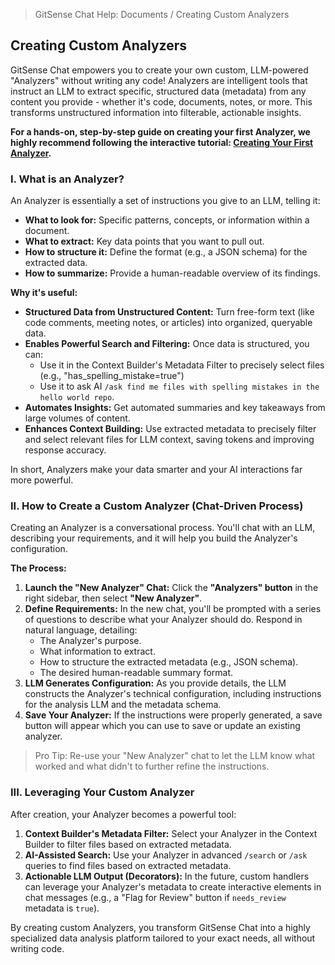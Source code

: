 <!--
Component: Creating Custom Analyzers
Block-UUID: 045461fa-5982-4649-9a8c-0d4bbf6ddb48
Parent-UUID: N/A
Version: 1.1.0
Description: Guides the user on creating custom LLM-powered Analyzers without code, explaining the process and referencing the interactive tutorial.
Language: Markdown
Created-at: 2025-07-30T01:15:00.000Z
Authors: Gemini 2.5 Flash Thinking (v1.0.0), Gemini 2.5 Flash Thinking (v1.1.0)
-->


> GitSense Chat Help: Documents / Creating Custom Analyzers

## Creating Custom Analyzers

GitSense Chat empowers you to create your own custom, LLM-powered "Analyzers" without writing any code! Analyzers are intelligent tools that instruct an LLM to extract specific, structured data (metadata) from any content you provide - whether it's code, documents, notes, or more. This transforms unstructured information into filterable, actionable insights.

**For a hands-on, step-by-step guide on creating your first Analyzer, we highly recommend following the interactive tutorial: [Creating Your First Analyzer]({{chat-uuid-link}}).**

### I. What is an Analyzer?

An Analyzer is essentially a set of instructions you give to an LLM, telling it:
*   **What to look for:** Specific patterns, concepts, or information within a document.
*   **What to extract:** Key data points that you want to pull out.
*   **How to structure it:** Define the format (e.g., a JSON schema) for the extracted data.
*   **How to summarize:** Provide a human-readable overview of its findings.

**Why it's useful:**
*   **Structured Data from Unstructured Content:** Turn free-form text (like code comments, meeting notes, or articles) into organized, queryable data.
*   **Enables Powerful Search and Filtering:** Once data is structured, you can:
    - Use it in the Context Builder's Metadata Filter to precisely select files (e.g., "has_spelling_mistake=true") 
    - Use it to ask AI `/ask find me files with spelling mistakes in the hello world repo`.
*   **Automates Insights:** Get automated summaries and key takeaways from large volumes of content.
*   **Enhances Context Building:** Use extracted metadata to precisely filter and select relevant files for LLM context, saving tokens and improving response accuracy.

In short, Analyzers make your data smarter and your AI interactions far more powerful.

### II. How to Create a Custom Analyzer (Chat-Driven Process)

Creating an Analyzer is a conversational process. You'll chat with an LLM, describing your requirements, and it will help you build the Analyzer's configuration.

**The Process:**
1.  **Launch the "New Analyzer" Chat:** Click the **"Analyzers" button** in the right sidebar, then select **"New Analyzer"**.
2.  **Define Requirements:** In the new chat, you'll be prompted with a series of questions to describe what your Analyzer should do. Respond in natural language, detailing:
    *   The Analyzer's purpose.
    *   What information to extract.
    *   How to structure the extracted metadata (e.g., JSON schema).
    *   The desired human-readable summary format.
3.  **LLM Generates Configuration:** As you provide details, the LLM constructs the Analyzer's technical configuration, including instructions for the analysis LLM and the metadata schema.
4.  **Save Your Analyzer:** If the instructions were properly generated, a save button will appear which you can use to save or update an existing analyzer.

> Pro Tip: Re-use your "New Analyzer" chat to let the LLM know what worked and what didn't to further refine the instructions.

### III. Leveraging Your Custom Analyzer

After creation, your Analyzer becomes a powerful tool:

1.  **Context Builder's Metadata Filter:** Select your Analyzer in the Context Builder to filter files based on extracted metadata.
2.  **AI-Assisted Search:** Use your Analyzer in advanced `/search` or `/ask` queries to find files based on extracted metadata.
3.  **Actionable LLM Output (Decorators):** In the future, custom handlers can leverage your Analyzer's metadata to create interactive elements in chat messages (e.g., a "Flag for Review" button if `needs_review` metadata is `true`).

By creating custom Analyzers, you transform GitSense Chat into a highly specialized data analysis platform tailored to your exact needs, all without writing code.
